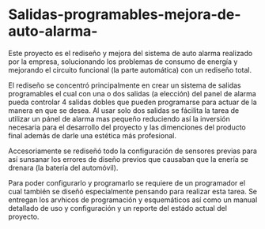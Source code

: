 # Salidas-programables-mejora-de-auto-alarma-
Este proyecto es el rediseño y mejora del sistema de auto alarma realizado por la empresa, solucionando los problemas de consumo de energía y mejorando el circuito funcional (la parte automática) con un rediseño total.

El rediseño se concentró principalmente en crear un sistema de salidas programables el cual con una o dos salidas (a elección) del panel de alarma pueda controlar 4 salidas dobles que pueden programarse para actuar de la manera en que se desea.
Al usar solo dos salidas se fácilita la tarea de utilizar un pánel de alarma mas pequeño reduciendo así la inversión necesaria para el desarrollo del proyecto y las dimenciones del producto final además de darle una estética más profesional.

Accesoriamente se rediseñó todo la configuración de sensores previas para así sunsanar los errores de diseño previos que causaban que la enería se drenara (la batería del automóvil).

Para poder configurarlo y programarlo se requiere de un programador el cual también se diseñó especialmente pensando para realizar esta tarea.
Se entregan los arvhicos de programación y esquemáticos así como un manual detallado de uso y configuración y un reporte del estádo actual del proyecto.
